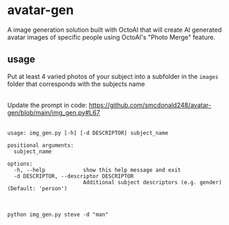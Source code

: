 # avatar-gen

A image generation solution built with OctoAI that will create AI generated avatar images of specific people using OctoAI's "Photo Merge" feature.

## usage

Put at least 4 varied photos of your subject into a subfolder in the `images` folder that corresponds with the subjects name<br><br>

Update the prompt in code: https://github.com/smcdonald248/avatar-gen/blob/main/img_gen.py#L67<br><br>

```
usage: img_gen.py [-h] [-d DESCRIPTOR] subject_name

positional arguments:
  subject_name

options:
  -h, --help            show this help message and exit
  -d DESCRIPTOR, --descriptor DESCRIPTOR
                        Additional subject descriptors (e.g. gender) (Default: 'person')
```
<br>

```
python img_gen.py steve -d "man"
```
